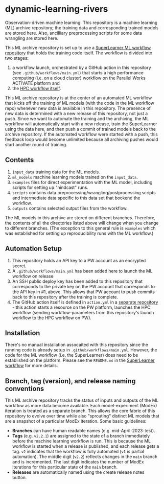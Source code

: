 # dynamic-learning-rivers

Observation-driven machine learning. This repository
is a machine learning (ML) archive repository; the training data and corresponding 
trained models are stored here. Also, ancilliary preprocessing scripts for
some data wrangling are stored here.

This ML archive repository is set up to use a
[SuperLearner ML workflow repository](https://github.com/parallelworks/sl_core)
that holds the training code itself.  The workflow is divided into two stages:
1. a workflow launch, orchestrated by a GitHub action in this repository
(see `.github/workflows/main.yml`) that starts a high performance computing
(i.e. on a cloud cluster) workflow on the Parallel Works ACTIVATE platform and
2. the [HPC workflow itself](https://github.com/parallelworks/sl_core/blob/main/workflow.sh).

This ML archive repository is at the center of an automated ML workflow that
kicks off the training of ML models (with the code in the ML workflow repo) whenever
new data is available in this repository. The presence of new data is determined with
a new release of this repository, not just a push.  Since we want to automate the
training and the archiving, the ML workflow will automatically start with a new release,
train the SuperLearner using the data here, and then push a commit of trained models
back to the archive repository.  If the automated workflow were started 
with a push, this feedback loop would become unlimited because all archiving pushes 
would start another round of training.

## Contents

1. `input_data` training data for the ML models.
2. `ml_models` machine learning models trained on the `input_data`.
3. `examples` files for direct experimentation with the ML model, including
   scripts for setting up "hindcast" runs.
4. `scripts` contains data preprocessing/wrangling/postprocessing scripts and
   intermediate data specific to this data set that bookend the workflow.
5. `outputs` contains selected output files from the workflow.

The ML models in this archive are stored on different branches. Therefore, the
contents of all the directories listed above will change when you change to
different branches. (The exception to this general rule is `examples` which
was established for setting up reproducibility runs with the ML workflow.)

## Automation Setup

1. This repository holds an API key to a PW account as an encrypted secret.
2. A `.github/workflows/main.yml` has been added here to launch the ML workflow on release
3. An SSH public deploy key has been added to this repository that corresponds to the 
private key on the PW account that corresponds to the API key in #1, above. This allows that 
PW account to push commits back to this repository after the training is complete.
4. The GitHub action itself is defined in `action.yml` in a [separate repository](https://github.com/parallelworks/test-workflow-action) - this action starts a resource on the PW platform, launches the HPC workflow (sending workflow-parameters from this repository's launch workflow to the HPC workflow on PW).

## Installation

There's no manual installation assocaited with this repository since the running
code is already setup in `.github/workflows/main.yml`. However, the code for the
ML workflow (i.e. the SuperLearner) does need to be established on the platform.
Please see the `README.md` in the [SuperLearner workflow](https://github.com/parallelworks/sl_core) for more details.

## Branch, tag (version), and release naming conventions

This ML archive repository tracks the status of inputs and outputs of the ML
workflow as more data become available. Each model-experiment (ModEx) iteration
is treated as a separate branch. This allows the core fabric of this repository
to evolve over time while also "sprouting" distinct ML models that are a snapshot
of a particular ModEx iteration. Some basic guidelines:
+ **Branches** can have human readable names (e.g. mid-April-2023-test).
+ **Tags** (e.g. `v2.2.1`) are assigned to the state of a branch immediately before the machine learning workflow is run. This is because the ML workflow is started when a release is published, and each release gets a tag. `v2` indicates that the workflow is fully automated (`v1` is partial automation). The middle digit (`v2.2`) reflects changes in the `main` branch and is incremented. The last digit indicates the number of ModEx iterations for this particular state of the `main` branch.
+ **Releases** are automatically named using the create release notes button.
